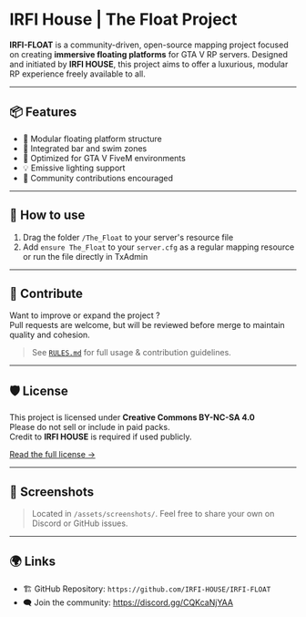# IRFI House | The Float Project

**IRFI-FLOAT** is a community-driven, open-source mapping project focused on creating **immersive floating platforms** for GTA V RP servers. Designed and initiated by **IRFI HOUSE**, this project aims to offer a luxurious, modular RP experience freely available to all.

---

## 📦 Features

- 🌊 Modular floating platform structure
- 🍹 Integrated bar and swim zones
- 🌇 Optimized for GTA V FiveM environments
- 💡 Emissive lighting support
- 🔁 Community contributions encouraged

---

## 🔧 How to use

1. Drag the folder `/The_Float` to your server's resource file
2. Add `ensure The_Float` to your `server.cfg` as a regular mapping resource or run the file directly in TxAdmin 

---

## 🤝 Contribute

Want to improve or expand the project ?  
Pull requests are welcome, but will be reviewed before merge to maintain quality and cohesion.

> See [`RULES.md`](RULES.md) for full usage & contribution guidelines.

---

## 🛡 License

This project is licensed under **Creative Commons BY-NC-SA 4.0**  
Please do not sell or include in paid packs.  
Credit to **IRFI HOUSE** is required if used publicly.

[Read the full license →](LICENSE.md)

---

## 📸 Screenshots

> Located in `/assets/screenshots/`. Feel free to share your own on Discord or GitHub issues.

---

## 🌍 Links

- 🏗 GitHub Repository: `https://github.com/IRFI-HOUSE/IRFI-FLOAT`
- 🗨 Join the community: https://discord.gg/CQKcaNjYAA
